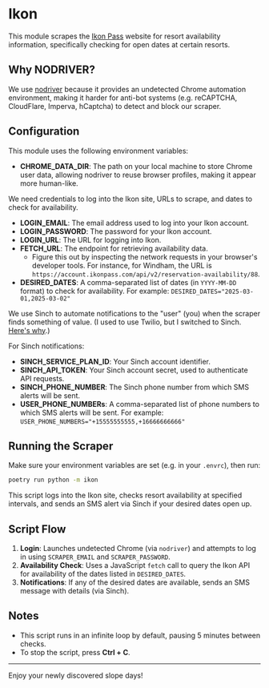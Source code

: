 # Ikon

This module scrapes the [Ikon Pass](https://www.ikonpass.com/) website for resort availability information, specifically checking for open dates at certain resorts.

## Why NODRIVER?

We use [nodriver](https://pypi.org/project/nodriver/) because it provides an undetected Chrome automation environment, making it harder for anti-bot systems (e.g. reCAPTCHA, CloudFlare, Imperva, hCaptcha) to detect and block our scraper.

## Configuration

This module uses the following environment variables:

- **CHROME_DATA_DIR**: The path on your local machine to store Chrome user data, allowing nodriver to reuse browser profiles, making it appear more human-like.

We need credentials to log into the Ikon site, URLs to scrape, and dates to check for availability.

- **LOGIN_EMAIL**: The email address used to log into your Ikon account.
- **LOGIN_PASSWORD**: The password for your Ikon account.
- **LOGIN_URL**: The URL for logging into Ikon.
- **FETCH_URL**: The endpoint for retrieving availability data.
  - Figure this out by inspecting the network requests in your browser's developer tools. For instance, for Windham, the URL is `https://account.ikonpass.com/api/v2/reservation-availability/88`.
- **DESIRED_DATES**: A comma-separated list of dates (in `YYYY-MM-DD` format) to check for availability. For example:
  `DESIRED_DATES="2025-03-01,2025-03-02"`

We use Sinch to automate notifications to the "user" (you) when the scraper finds something of value. (I used to use Twilio, but I switched to Sinch. [Here's why](https://www.reddit.com/r/rails/comments/175e0fk/which_provider_for_sending_sms_messages_is_the/ly25agl/).)

For Sinch notifications:
- **SINCH_SERVICE_PLAN_ID**: Your Sinch account identifier.
- **SINCH_API_TOKEN**: Your Sinch account secret, used to authenticate API requests.
- **SINCH_PHONE_NUMBER**: The Sinch phone number from which SMS alerts will be sent.
- **USER_PHONE_NUMBERs**: A comma-separated list of phone numbers to which SMS alerts will be sent. For example:
  `USER_PHONE_NUMBERS="+15555555555,+16666666666"`

## Running the Scraper

Make sure your environment variables are set (e.g. in your `.envrc`), then run:

```bash
poetry run python -m ikon
```

This script logs into the Ikon site, checks resort availability at specified intervals, and sends an SMS alert via Sinch if your desired dates open up.

## Script Flow

1. **Login**: Launches undetected Chrome (via `nodriver`) and attempts to log in using `SCRAPER_EMAIL` and `SCRAPER_PASSWORD`.
2. **Availability Check**: Uses a JavaScript `fetch` call to query the Ikon API for availability of the dates listed in `DESIRED_DATES`.
3. **Notifications**: If any of the desired dates are available, sends an SMS message with details (via Sinch).

## Notes

- This script runs in an infinite loop by default, pausing 5 minutes between checks.
- To stop the script, press **Ctrl + C**.

---

Enjoy your newly discovered slope days!
